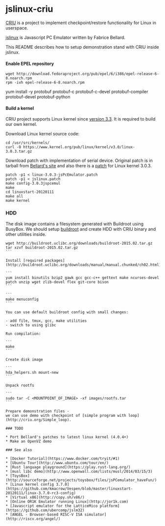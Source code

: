 # jslinux-criu

[CRIU](http://criu.org/) is a project to implement checkpoint/restore
functionality for Linux in userspace.

[jslinux](http://bellard.org/jslinux/) is Javascript PC Emulator written by Fabrice Bellard.

This README describes how to setup demonstration stand with CRIU inside jslinux.

#### Enable EPEL repository

```
wget http://download.fedoraproject.org/pub/epel/6/i386/epel-release-6-8.noarch.rpm
rpm -ivh epel-release-6-8.noarch.rpm
```

yum install -y protobuf protobuf-c  protobuf-c-devel  protobuf-compiler protobuf-devel protobuf-python

#### Build a kernel

CRIU project supports Linux kernel since [version 3.3](http://criu.org/Upstream_kernel_commits).
It is required to build our own kernel.


Download Linux kernel source code:

```
cd /usr/src/kernels/
curl -O https://www.kernel.org/pub/linux/kernel/v3.0/linux-3.0.3.tar.gz
```

Download patch with implementation of serial device.
Original patch is in tarball from [Bellard's site](http://bellard.org/jslinux/linuxstart-20120111.tar.gz)
and also there is a [patch](http://sourceforge.net/projects/toysbox/files/jsPCemulator_haveFun/)
for Linux kernel 3.0.3.

```
patch -p1 < linux-3.0.3-jsPcEmulator.patch 
patch -p1 < jslinux.patch
make config-3.0.3jspcemul
make
cd linuxstart-20120111
make all
make kernel
```

### HDD

The disk image contains a filesystem generated with Buildroot using BusyBox.
We should setup [buildroot](http://buildroot.uclibc.org/download.html)
and create HDD with CRIU binary and other utilities inside.

````
wget http://buildroot.uclibc.org/downloads/buildroot-2015.02.tar.gz
tar xzvf buildroot-2015.02.tar.gz
```

Install [required packages](http://buildroot.uclibc.org/downloads/manual/manual.chunked/ch02.html):

```
yum install binutils bzip2 gawk gcc gcc-c++ gettext make ncurses-devel patch unzip wget zlib-devel flex git-core bison
```

```
make menuconfig
```

You can use default buildroot config with small changes:

- add file, tmux, gcc, make utilities
- switch to using glibc

Run compilation:

```
make
```

Create disk image

```
hda_helpers.sh mount-new
```

Unpack rootfs

```
sudo tar -C <MOUNTPOINT_OF_IMAGE> -xf images/rootfs.tar
```

Prepare demonstration files -
we can use demo with checkpoint of [simple program with loop](http://criu.org/Simple_loop).

### TODO

* Port Bellard's patches to latest linux kernel (4.0.4+)
* Make an OpenVZ demo

### See also

* [Docker Tutorial](https://www.docker.com/tryit/#1)
* [Ubuntu Tour](http://www.ubuntu.com/tour/en/)
* [Rust language playground](https://play.rust-lang.org/)
* [musl libc demo](http://www.openwall.com/lists/musl/2014/03/15/3)
* [ToysBox](http://sourceforge.net/projects/toysbox/files/jsPCemulator_haveFun/)
* [Linux kernel config 3.7.0](https://github.com/kmacrow/Vespen/blob/master/linuxstart-20120111/linux-3.7.0-rc3-config)
* [Virtual x86](http://copy.sh/v86/)
* [Online OR1K Emulator running Linux](http://jor1k.com)
* [Javascript emulator for the LatticeMico platform](https://github.com/ubercomp/jslm32)
* [ANGEL - Browser-based RISC-V ISA simulator](http://riscv.org/angel/)
